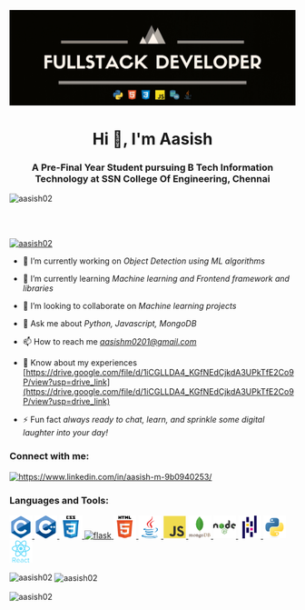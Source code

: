 <p>
  <img src="aasisg.jpg">
</p>

<h1 align="center">Hi 👋, I'm Aasish</h1>

<h3 align="center">A Pre-Final Year Student pursuing B Tech Information Technology at SSN College Of Engineering, Chennai</h3>




<p align="left"> <img src="https://komarev.com/ghpvc/?username=aasish02&label=Profile%20views&color=0e75b6&style=flat" alt="aasish02" /> </p>
<br>
<br>
<p align="left"> <a href="https://github.com/ryo-ma/github-profile-trophy"><img src="https://github-profile-trophy.vercel.app/?username=aasish02" alt="aasish02" /></a> </p>

- 🔭 I’m currently working on *Object Detection using ML algorithms*

- 🌱 I’m currently learning *Machine learning and Frontend framework and libraries*

- 👯 I’m looking to collaborate on *Machine learning projects*

- 💬 Ask me about *Python, Javascript, MongoDB*

- 📫 How to reach me *aasishm0201@gmail.com*

- 📄 Know about my experiences [https://drive.google.com/file/d/1iCGLLDA4_KGfNEdCjkdA3UPkTfE2Co9P/view?usp=drive_link](https://drive.google.com/file/d/1iCGLLDA4_KGfNEdCjkdA3UPkTfE2Co9P/view?usp=drive_link)

- ⚡ Fun fact *always ready to chat, learn, and sprinkle some digital laughter into your day!*

<h3 align="left">Connect with me:</h3>
<p align="left">
<a href="https://linkedin.com/in/https://www.linkedin.com/in/aasish-m-9b0940253/" target="blank"><img align="center" src="https://raw.githubusercontent.com/rahuldkjain/github-profile-readme-generator/master/src/images/icons/Social/linked-in-alt.svg" alt="https://www.linkedin.com/in/aasish-m-9b0940253/" height="30" width="40" /></a>
</p>

<h3 align="left">Languages and Tools:</h3>
<p align="left"> <a href="https://www.cprogramming.com/" target="_blank" rel="noreferrer"> <img src="https://raw.githubusercontent.com/devicons/devicon/master/icons/c/c-original.svg" alt="c" width="40" height="40"/> </a> <a href="https://www.w3schools.com/cpp/" target="_blank" rel="noreferrer"> <img src="https://raw.githubusercontent.com/devicons/devicon/master/icons/cplusplus/cplusplus-original.svg" alt="cplusplus" width="40" height="40"/> </a> <a href="https://www.w3schools.com/css/" target="_blank" rel="noreferrer"> <img src="https://raw.githubusercontent.com/devicons/devicon/master/icons/css3/css3-original-wordmark.svg" alt="css3" width="40" height="40"/> </a> <a href="https://flask.palletsprojects.com/" target="_blank" rel="noreferrer"> <img src="https://www.vectorlogo.zone/logos/pocoo_flask/pocoo_flask-icon.svg" alt="flask" width="40" height="40"/> </a> <a href="https://www.w3.org/html/" target="_blank" rel="noreferrer"> <img src="https://raw.githubusercontent.com/devicons/devicon/master/icons/html5/html5-original-wordmark.svg" alt="html5" width="40" height="40"/> </a> <a href="https://www.java.com" target="_blank" rel="noreferrer"> <img src="https://raw.githubusercontent.com/devicons/devicon/master/icons/java/java-original.svg" alt="java" width="40" height="40"/> </a> <a href="https://developer.mozilla.org/en-US/docs/Web/JavaScript" target="_blank" rel="noreferrer"> <img src="https://raw.githubusercontent.com/devicons/devicon/master/icons/javascript/javascript-original.svg" alt="javascript" width="40" height="40"/> </a> <a href="https://www.mongodb.com/" target="_blank" rel="noreferrer"> <img src="https://raw.githubusercontent.com/devicons/devicon/master/icons/mongodb/mongodb-original-wordmark.svg" alt="mongodb" width="40" height="40"/> </a> <a href="https://nodejs.org" target="_blank" rel="noreferrer"> <img src="https://raw.githubusercontent.com/devicons/devicon/master/icons/nodejs/nodejs-original-wordmark.svg" alt="nodejs" width="40" height="40"/> </a> <a href="https://pandas.pydata.org/" target="_blank" rel="noreferrer"> <img src="https://raw.githubusercontent.com/devicons/devicon/2ae2a900d2f041da66e950e4d48052658d850630/icons/pandas/pandas-original.svg" alt="pandas" width="40" height="40"/> </a> <a href="https://www.python.org" target="_blank" rel="noreferrer"> <img src="https://raw.githubusercontent.com/devicons/devicon/master/icons/python/python-original.svg" alt="python" width="40" height="40"/> </a> <a href="https://reactjs.org/" target="_blank" rel="noreferrer"> <img src="https://raw.githubusercontent.com/devicons/devicon/master/icons/react/react-original-wordmark.svg" alt="react" width="40" height="40"/> </a> </p>

<p><img align="left" src="https://github-readme-stats.vercel.app/api/top-langs?username=aasish02&show_icons=true&locale=en&layout=compact" alt="aasish02" /></p>

<p>&nbsp;<img align="center" src="https://github-readme-stats.vercel.app/api?username=aasish02&show_icons=true&locale=en" alt="aasish02" /></p>

<p><img align="center" src="https://github-readme-streak-stats.herokuapp.com/?user=aasish02&" alt="aasish02" /></p>
